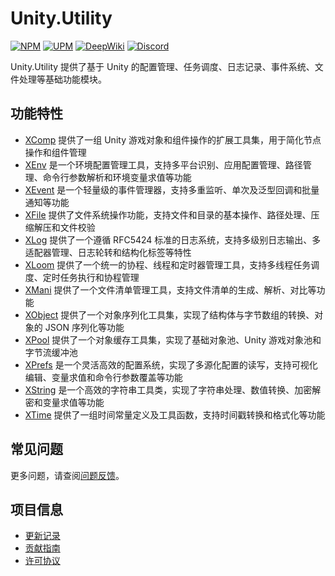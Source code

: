 # Unity.Utility

[![NPM](https://img.shields.io/npm/v/io.eframework.unity.utility?label=NPM&logo=npm)](https://www.npmjs.com/package/io.eframework.unity.utility)
[![UPM](https://img.shields.io/npm/v/io.eframework.unity.utility?label=UPM&logo=unity&registry_uri=https://package.openupm.com)](https://openupm.com/packages/io.eframework.unity.utility)
[![DeepWiki](https://img.shields.io/badge/DeepWiki-Explore-blue)](https://deepwiki.com/eframework-io/Unity.Utility)
[![Discord](https://img.shields.io/discord/1422114598835851286?label=Discord&logo=discord)](https://discord.gg/XMPx2wXSz3)

Unity.Utility 提供了基于 Unity 的配置管理、任务调度、日志记录、事件系统、文件处理等基础功能模块。

## 功能特性

- [XComp](Documentation~/XComp.md) 提供了一组 Unity 游戏对象和组件操作的扩展工具集，用于简化节点操作和组件管理
- [XEnv](Documentation~/XEnv.md) 是一个环境配置管理工具，支持多平台识别、应用配置管理、路径管理、命令行参数解析和环境变量求值等功能
- [XEvent](Documentation~/XEvent.md) 是一个轻量级的事件管理器，支持多重监听、单次及泛型回调和批量通知等功能
- [XFile](Documentation~/XFile.md) 提供了文件系统操作功能，支持文件和目录的基本操作、路径处理、压缩解压和文件校验
- [XLog](Documentation~/XLog.md) 提供了一个遵循 RFC5424 标准的日志系统，支持多级别日志输出、多适配器管理、日志轮转和结构化标签等特性
- [XLoom](Documentation~/XLoom.md) 提供了一个统一的协程、线程和定时器管理工具，支持多线程任务调度、定时任务执行和协程管理
- [XMani](Documentation~/XMani.md) 提供了一个文件清单管理工具，支持文件清单的生成、解析、对比等功能
- [XObject](Documentation~/XObject.md) 提供了一个对象序列化工具集，实现了结构体与字节数组的转换、对象的 JSON 序列化等功能
- [XPool](Documentation~/XPool.md) 提供了一个对象缓存工具集，实现了基础对象池、Unity 游戏对象池和字节流缓冲池
- [XPrefs](Documentation~/XPrefs.md) 是一个灵活高效的配置系统，实现了多源化配置的读写，支持可视化编辑、变量求值和命令行参数覆盖等功能
- [XString](Documentation~/XString.md) 是一个高效的字符串工具类，实现了字符串处理、数值转换、加密解密和变量求值等功能
- [XTime](Documentation~/XTime.md) 提供了一组时间常量定义及工具函数，支持时间戳转换和格式化等功能

## 常见问题

更多问题，请查阅[问题反馈](CONTRIBUTING.md#问题反馈)。

## 项目信息

- [更新记录](CHANGELOG.md)
- [贡献指南](CONTRIBUTING.md)
- [许可协议](LICENSE.md)
